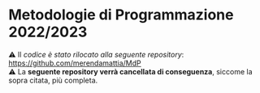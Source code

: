 # Metodologie di Programmazione 2022/2023
⚠️ Il _codice è stato rilocato alla seguente repository_: https://github.com/merendamattia/MdP </br>
⚠️ La **seguente repository verrà cancellata di conseguenza**, siccome la sopra citata, più completa.
